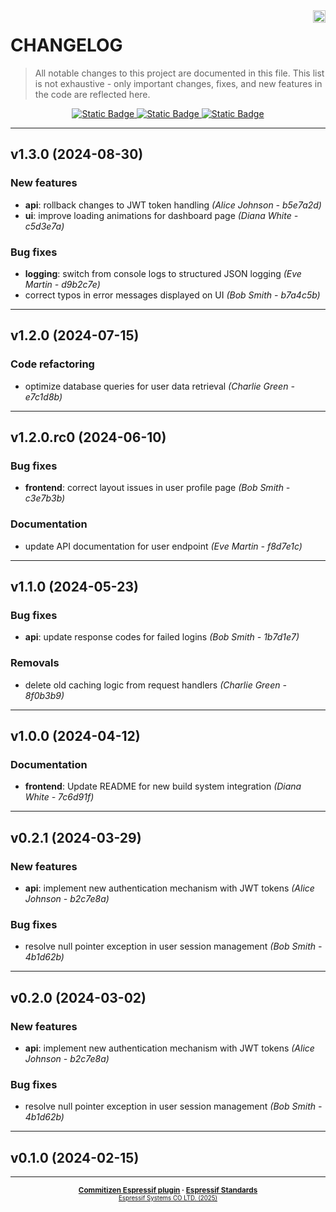 <a href="https://www.espressif.com">
    <img src="https://www.espressif.com/sites/all/themes/espressif/logo-black.svg" align="right" height="20" />
</a>

# CHANGELOG

> All notable changes to this project are documented in this file.
> This list is not exhaustive - only important changes, fixes, and new features in the code are reflected here.

<div align="center">
    <a href="https://keepachangelog.com/en/1.1.0/">
        <img alt="Static Badge" src="https://img.shields.io/badge/Keep%20a%20Changelog-v1.1.0-salmon?logo=keepachangelog&logoColor=black&labelColor=white&link=https%3A%2F%2Fkeepachangelog.com%2Fen%2F1.1.0%2F">
    </a>
    <a href="https://www.conventionalcommits.org/en/v1.0.0/">
        <img alt="Static Badge" src="https://img.shields.io/badge/Conventional%20Commits-v1.0.0-pink?logo=conventionalcommits&logoColor=black&labelColor=white&link=https%3A%2F%2Fwww.conventionalcommits.org%2Fen%2Fv1.0.0%2F">
    </a>
    <a href="https://semver.org/spec/v2.0.0.html">
        <img alt="Static Badge" src="https://img.shields.io/badge/Semantic%20Versioning-v2.0.0-grey?logo=semanticrelease&logoColor=black&labelColor=white&link=https%3A%2F%2Fsemver.org%2Fspec%2Fv2.0.0.html">
    </a>
</div>
<hr>

## v1.3.0 (2024-08-30)

### New features

- **api**: rollback changes to JWT token handling *(Alice Johnson - b5e7a2d)*
- **ui**: improve loading animations for dashboard page *(Diana White - c5d3e7a)*

### Bug fixes

- **logging**: switch from console logs to structured JSON logging *(Eve Martin - d9b2c7e)*
- correct typos in error messages displayed on UI *(Bob Smith - b7a4c5b)*

---

## v1.2.0 (2024-07-15)

### Code refactoring

- optimize database queries for user data retrieval *(Charlie Green - e7c1d8b)*

---

## v1.2.0.rc0 (2024-06-10)

### Bug fixes

- **frontend**: correct layout issues in user profile page *(Bob Smith - c3e7b3b)*

### Documentation

- update API documentation for user endpoint *(Eve Martin - f8d7e1c)*

---

## v1.1.0 (2024-05-23)

### Bug fixes

- **api**: update response codes for failed logins *(Bob Smith - 1b7d1e7)*

### Removals

- delete old caching logic from request handlers *(Charlie Green - 8f0b3b9)*

---

## v1.0.0 (2024-04-12)

### Documentation

- **frontend**: Update README for new build system integration *(Diana White - 7c6d91f)*

---

## v0.2.1 (2024-03-29)

### New features

- **api**: implement new authentication mechanism with JWT tokens *(Alice Johnson - b2c7e8a)*

### Bug fixes

- resolve null pointer exception in user session management *(Bob Smith - 4b1d62b)*

---

## v0.2.0 (2024-03-02)

### New features

- **api**: implement new authentication mechanism with JWT tokens *(Alice Johnson - b2c7e8a)*

### Bug fixes

- resolve null pointer exception in user session management *(Bob Smith - 4b1d62b)*

---

## v0.1.0 (2024-02-15)

---

<div align="center">
    <small>
        <b>
            <a href="https://www.github.com/espressif/cz-plugin-espressif">Commitizen Espressif plugin</a>
            ·
            <a href="https://www.github.com/espressif/standards">Espressif Standards</a>
        </b>
    <br>
        <sup><a href="https://www.espressif.com">Espressif Systems CO LTD. (2025)</a><sup>
    </small>
</div>

